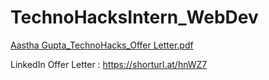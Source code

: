 # TechnoHacksIntern_WebDev

[Aastha Gupta_TechnoHacks_Offer Letter.pdf](https://github.com/Aastha1973/TechnoHacks_Internship/files/13928339/Aastha.Gupta_TechnoHacks_Offer.Letter.pdf)

LinkedIn Offer Letter : https://shorturl.at/hnWZ7
